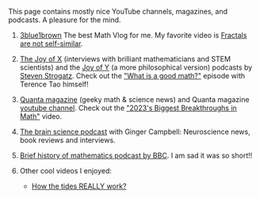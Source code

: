 This page contains mostly nice YouTube channels, magazines, and podcasts. A pleasure for the mind.

1. [3blue1brown](https://www.youtube.com/@3blue1brown) The best Math Vlog for me.
   My favorite video is [Fractals are not self-similar](https://www.youtube.com/watch?v=gB9n2gHsHN4&t=2s&ab_channel=3Blue1Brown).

2. [The Joy of X](https://www.stevenstrogatz.com/media/podcasts/category/The+Joy+of+X) (interviews with brilliant mathematicians and STEM scientists)
   and the [Joy of Y](https://www.stevenstrogatz.com/media/podcasts/category/The+Joy+of+Why)
   (a more philosophical version) podcasts by [Steven Strogatz](https://www.stevenstrogatz.com/). Check out the ["What is a good math?"](https://www.quantamagazine.org/what-makes-for-good-mathematics-20240201/) episode with Terence Tao himself!

3. [Quanta magazine](https://www.quantamagazine.org/) (geeky math & science news) and Quanta magazine [youtube channel](https://www.youtube.com/@QuantaScienceChannel).
   Check out the ["2023's Biggest Breakthroughs in Math"](https://www.youtube.com/watch?v=4HHUGnHcDQw&t=1036s&ab_channel=QuantaMagazine) video.

4. [The brain science podcast](https://brainsciencepodcast.com/) with Ginger Campbell: Neuroscience news, book reviews and interviews.

5. [Brief history of mathematics podcast by BBC](https://www.bbc.co.uk/programmes/b00srz5b/episodes/downloads). I am sad it was so short!!
   
6. Other cool videos I enjoyed:
   - [How the tides REALLY work?](https://www.youtube.com/watch?v=bPhhYhN0FAc&list=PLc8f9So-Jq9_w7RQsdWqn67YUjo2oQ6v-&index=1&ab_channel=Waterlust)
